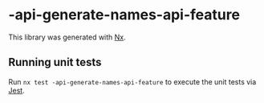 # -api-generate-names-api-feature

This library was generated with [Nx](https://nx.dev).

## Running unit tests

Run `nx test -api-generate-names-api-feature` to execute the unit tests via [Jest](https://jestjs.io).
